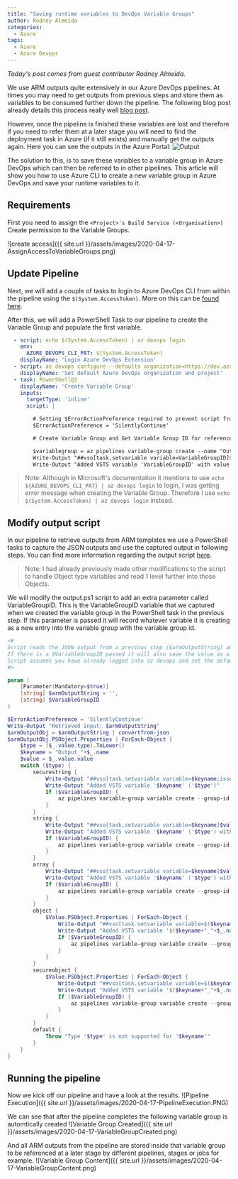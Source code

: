 ```yaml
---
title: "Saving runtime variables to DevOps Variable Groups"
author: Rodney Almeida
categories:
  - Azure
tags:
  - Azure
  - Azure Devops
---
```


*Today's post comes from guest contributor Rodney Almeida.*

We use ARM outputs quite extensively in our Azure DevOps pipelines. At times you may need to get outputs from previous steps and store them as variables to be consumed further down the pipeline. The following blog post already details this process really well [blog post](https://github.com/starkfell/100DaysOfIaC/blob/master/articles/day.67.outputs.md).

However, once the pipeline is finished these variables are lost and therefore if you need to refer them at a later stage you will need to find the deployment task in Azure (if it still exists) and manually get the outputs again. Here you can see the outputs in the Azure Portal:
![Output](https://github.com/starkfell/100DaysOfIaC/blob/master/images/day67/Outputs.png?raw=true)


The solution to this, is to save these variables to a variable group in Azure DevOps which can then be referred to in other pipelines. This article will show you how to use Azure CLI to create a new variable group in Azure DevOps and save your runtime variables to it.

## Requirements
First you need to assign the `<Project>'s Build Service (<Organisation>)` Create permission to the Variable Groups.

![create access]({{ site.url }}/assets/images/2020-04-17-AssignAccessToVariableGroups.png)

## Update Pipeline
Next, we will add a couple of tasks to login to Azure DevOps CLI from within the pipeline using the `$(System.AccessToken)`. More on this can be [found here](https://docs.microsoft.com/en-us/azure/devops/cli/azure-devops-cli-in-yaml?view=azure-devops).

After this, we will add a PowerShell Task to our pipeline to create the Variable Group and populate the first variable.

```yml
  - script: echo $(System.AccessToken) | az devops login
    env:
      AZURE_DEVOPS_CLI_PAT: $(System.AccessToken)
    displayName: 'Login Azure DevOps Extension'
  - script: az devops configure --defaults organization=https://dev.azure.com/###### project="IaC" --use-git-aliases true
    displayName: 'Set default Azure DevOps organization and project'
  - task: PowerShell@2
    displayName: 'Create Variable Group'
    inputs:
      targetType: 'inline'
      script: |

        # Setting $ErrorActionPreference required to prevent script from returning a false error for feature preview warnings
        $ErrorActionPreference = 'SilentlyContinue'

        # Create Variable Group and Get Variable Group ID for reference in later tasks

        $variablegroup = az pipelines variable-group create --name "OutputVariables_$(Build.BuildNumber)" --variables "OutputsFrom=$(Build.BuildNumber)" | Convertfrom-Json
        Write-Output "##vso[task.setvariable variable=VariableGroupID]$($variablegroup.id)"
        Write-Output "Added VSTS variable 'VariableGroupID' with value '$($variablegroup.id)'"
```

> Note: Although in Microsoft's documentation it mentions to use `echo ${AZURE_DEVOPS_CLI_PAT} | az devops login` to login, I was getting error message when creating the Variable Group. Therefore I use `echo $(System.AccessToken) | az devops login` instead.

## Modify output script
In our pipeline to retrieve outputs from ARM templates we use a PowerShell tasks to capture the JSON outputs and use the captured output in following steps. You can find more information regarding the output script [here](https://github.com/starkfell/100DaysOfIaC/blob/master/articles/day.67.outputs.md#convert-json-output-to-string).

> Note: I had already previously made other modifications to the script to handle Object type variables and read 1 level further into those Objects.

We will modify the output.ps1 script to add an extra parameter called VariableGroupID. This is the VariableGroupID variable that we captured when we created the variable group in the PowerShell task in the previous step. If this parameter is passed it will record whatever variable it is creating as a new entry into the variable group with the variable group id.

```powershell
<#
Script reads the JSON output from a previous step ($armOutputString) and saves the values as variables.
If there is a $VariableGroupID passed it will also save the value as a variable in the VariableGroup.
Script assumes you have already logged into az devops and set the default org and project values.
#>

param (
    [Parameter(Mandatory=$true)]
    [string] $armOutputString = '',
    [string] $VariableGroupID
)

$ErrorActionPreference = 'SilentlyContinue'
Write-Output "Retrieved input: $armOutputString"
$armOutputObj = $armOutputString | convertfrom-json
$armOutputObj.PSObject.Properties | ForEach-Object {
    $type = ($_.value.type).ToLower()
    $keyname = "Output_"+$_.name
    $value = $_.value.value
    switch ($type) {
        securestring {
            Write-Output "##vso[task.setvariable variable=$keyname;issecret=true]$value"
            Write-Output "Added VSTS variable '$keyname' ('$type')"
            If ($VariableGroupID) {
                az pipelines variable-group variable create --group-id $VariableGroupID --name $keyname --value $value --secret $true
            }
        }
        string {
            Write-Output "##vso[task.setvariable variable=$keyname]$value"
            Write-Output "Added VSTS variable '$keyname' ('$type') with value '$value'"
            If ($VariableGroupID) {
                az pipelines variable-group variable create --group-id $VariableGroupID --name $keyname --value $value
            }
        }
        array {
            Write-Output "##vso[task.setvariable variable=$keyname]$value"
            Write-Output "Added VSTS variable '$keyname' ('$type') with value '$value'"
            If ($VariableGroupID) {
                az pipelines variable-group variable create --group-id $VariableGroupID --name $keyname --value "$($value)"
            }
        }
        object {
            $Value.PSObject.Properties | ForEach-Object {
                Write-Output "##vso[task.setvariable variable=$($keyname+"_"+$_.name)]$($_.value)"
                Write-Output "Added VSTS variable '$($keyname+"_"+$_.name)' ('$type') with value '$($_.value)'"
                If ($VariableGroupID) {
                    az pipelines variable-group variable create --group-id $VariableGroupID --name $($keyname+"_"+$_.name) --value "$($_.value)"
                }
            }
        }
        secureobject {
            $Value.PSObject.Properties | ForEach-Object {
                Write-Output "##vso[task.setvariable variable=$($keyname+"_"+$_.name);issecret=true]$($_.value)"
                Write-Output "Added VSTS variable '$($keyname+"_"+$_.name)' ('$type') with value '$($_.value)'"
                If ($VariableGroupID) {
                    az pipelines variable-group variable create --group-id $VariableGroupID --name $($keyname+"_"+$_.name) --value "$($_.value)" --secret $true
                }
            }    
        }
        default {
            Throw "Type '$type' is not supported for '$keyname'"
        }
    }
}

```
## Running the pipeline
Now we kick off our pipeline and have a look at the results.
![Pipeline Execution]({{ site.url }}/assets/images/2020-04-17-PipelineExecution.PNG)

We can see that after the pipeline completes the following variable group is automtically created
![Variable Group Created]({{ site.url }}/assets/images/2020-04-17-VariableGroupCreated.png)

And all ARM outputs from the pipeline are stored inside that variable group to be referenced at a later stage by different pipelines, stages or jobs for example.
![Variable Group Content]({{ site.url }}/assets/images/2020-04-17-VariableGroupContent.png)


